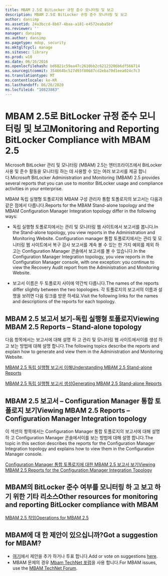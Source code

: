 ```yaml
---
title: MBAM 2.5로 BitLocker 규정 준수 모니터링 및 보고
description: MBAM 2.5로 BitLocker 규정 준수 모니터링 및 보고
author: dansimp
ms.assetid: 24a3bccd-8b67-4baa-a181-e4572eaba5bf
ms.reviewer: ''
manager: dansimp
ms.author: dansimp
ms.pagetype: mdop, security
ms.mktglfcycl: manage
ms.sitesec: library
ms.prod: w10
ms.date: 06/16/2016
ms.openlocfilehash: bd6821c59aa47c2610bb2c62123206b6df566714
ms.sourcegitcommit: 354664bc527d93f80687cd2eba70d1eea024c7c3
ms.translationtype: MT
ms.contentlocale: ko-KR
ms.lasthandoff: 06/26/2020
ms.locfileid: "10823883"
---
```

# <span data-ttu-id="a0381-103">MBAM 2.5로 BitLocker 규정 준수 모니터링 및 보고</span><span class="sxs-lookup"><span data-stu-id="a0381-103">Monitoring and Reporting BitLocker Compliance with MBAM 2.5</span></span>


<span data-ttu-id="a0381-104">Microsoft BitLocker 관리 및 모니터링 (MBAM) 2.5는 엔터프라이즈에서 BitLocker 사용 및 준수 활동을 모니터링 하는 데 사용할 수 있는 여러 보고서를 제공 합니다.</span><span class="sxs-lookup"><span data-stu-id="a0381-104">Microsoft BitLocker Administration and Monitoring (MBAM) 2.5 provides several reports that you can use to monitor BitLocker usage and compliance activities in your enterprise.</span></span>

<span data-ttu-id="a0381-105">MBAM 독립 실행형 토폴로지와 MBAM 구성 관리자 통합 토폴로지의 보고서는 다음과 같은 점에서 다릅니다.</span><span class="sxs-lookup"><span data-stu-id="a0381-105">Reports for the MBAM Stand-alone topology and the MBAM Configuration Manager Integration topology differ in the following ways:</span></span>

-   <span data-ttu-id="a0381-106">독립 실행형 토폴로지에서는 관리 및 모니터링 웹 사이트에서 보고서를 봅니다.</span><span class="sxs-lookup"><span data-stu-id="a0381-106">In the Stand-alone topology, you view reports in the Administration and Monitoring Website.</span></span> <span data-ttu-id="a0381-107">Configuration manager 통합 토폴로지에서는 관리 및 모니터링 웹 사이트에서 복구 감사 보고서를 계속 볼 수 있는 한 가지 예외를 제외 하 고는 Configuration Manager 콘솔에서 보고서를 볼 수 있습니다.</span><span class="sxs-lookup"><span data-stu-id="a0381-107">In the Configuration Manager Integration topology, you view reports in the Configuration Manager console, with one exception: you continue to view the Recovery Audit report from the Administration and Monitoring Website.</span></span>

-   <span data-ttu-id="a0381-108">보고서 이름은 두 토폴로지 사이에 약간씩 다릅니다.</span><span class="sxs-lookup"><span data-stu-id="a0381-108">The names of the reports differ slightly between the two topologies.</span></span> <span data-ttu-id="a0381-109">각 토폴로지의 보고서의 이름과 설명을 보려면 다음 링크를 방문 하세요.</span><span class="sxs-lookup"><span data-stu-id="a0381-109">Visit the following links for the names and descriptions of the reports for each topology.</span></span>

## <a href="" id="viewing-mbam-2-5-reports---stand-alone-topology"></a><span data-ttu-id="a0381-110">MBAM 2.5 보고서 보기-독립 실행형 토폴로지</span><span class="sxs-lookup"><span data-stu-id="a0381-110">Viewing MBAM 2.5 Reports – Stand-alone topology</span></span>


<span data-ttu-id="a0381-111">다음 항목에서는 보고서에 대해 설명 하 고 관리 및 모니터링 웹 사이트에서이를 생성 하 고 보는 방법에 대해 설명 합니다.</span><span class="sxs-lookup"><span data-stu-id="a0381-111">The following topics describe the reports and explain how to generate and view them in the Administration and Monitoring Website.</span></span>

[<span data-ttu-id="a0381-112">MBAM 2.5 독립 실행형 보고서 이해</span><span class="sxs-lookup"><span data-stu-id="a0381-112">Understanding MBAM 2.5 Stand-alone Reports</span></span>](understanding-mbam-25-stand-alone-reports.md)

[<span data-ttu-id="a0381-113">MBAM 2.5 독립 실행형 보고서 생성</span><span class="sxs-lookup"><span data-stu-id="a0381-113">Generating MBAM 2.5 Stand-alone Reports</span></span>](generating-mbam-25-stand-alone-reports.md)

## <a href="" id="viewing-mbam-2-5-reports---configuration-manager-integration-topology"></a><span data-ttu-id="a0381-114">MBAM 2.5 보고서 – Configuration Manager 통합 토폴로지 보기</span><span class="sxs-lookup"><span data-stu-id="a0381-114">Viewing MBAM 2.5 Reports – Configuration Manager Integration topology</span></span>


<span data-ttu-id="a0381-115">이 섹션의 항목에서는 Configuration Manager 통합 토폴로지의 보고서에 대해 설명 하 고 Configuration Manager 콘솔에서이를 보는 방법에 대해 설명 합니다.</span><span class="sxs-lookup"><span data-stu-id="a0381-115">The topic in this section describes the reports for the Configuration Manager Integration topology and explains how to view them in the Configuration Manager console.</span></span>

[<span data-ttu-id="a0381-116">Configuration Manager 통합 토폴로지에 대한 MBAM 2.5 보고서 보기</span><span class="sxs-lookup"><span data-stu-id="a0381-116">Viewing MBAM 2.5 Reports for the Configuration Manager Integration Topology</span></span>](viewing-mbam-25-reports-for-the-configuration-manager-integration-topology.md)

## <span data-ttu-id="a0381-117">MBAM의 BitLocker 준수 여부를 모니터링 하 고 보고 하기 위한 기타 리소스</span><span class="sxs-lookup"><span data-stu-id="a0381-117">Other resources for monitoring and reporting BitLocker compliance with MBAM</span></span>


[<span data-ttu-id="a0381-118">MBAM 2.5 작업</span><span class="sxs-lookup"><span data-stu-id="a0381-118">Operations for MBAM 2.5</span></span>](operations-for-mbam-25.md)

## <span data-ttu-id="a0381-119">MBAM에 대 한 제안이 있으십니까?</span><span class="sxs-lookup"><span data-stu-id="a0381-119">Got a suggestion for MBAM?</span></span>
- <span data-ttu-id="a0381-120">[여기](http://mbam.uservoice.com/forums/268571-microsoft-bitlocker-administration-and-monitoring)에서 제안을 추가 하거나 투표 합니다.</span><span class="sxs-lookup"><span data-stu-id="a0381-120">Add or vote on suggestions [here](http://mbam.uservoice.com/forums/268571-microsoft-bitlocker-administration-and-monitoring).</span></span> 
- <span data-ttu-id="a0381-121">MBAM 문제의 경우 [Mbam TechNet 포럼](https://social.technet.microsoft.com/Forums/home?forum=mdopmbam)을 사용 합니다.</span><span class="sxs-lookup"><span data-stu-id="a0381-121">For MBAM issues, use the [MBAM TechNet Forum](https://social.technet.microsoft.com/Forums/home?forum=mdopmbam).</span></span>

 

 





